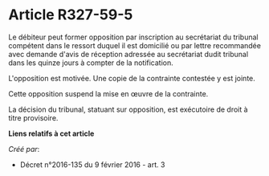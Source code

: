 # Article R327-59-5

Le débiteur peut former opposition par inscription au secrétariat du tribunal compétent dans le ressort duquel il est
domicilié ou par lettre recommandée avec demande d'avis de réception adressée au secrétariat dudit tribunal dans les quinze
jours à compter de la notification. 

L'opposition est motivée. Une copie de la contrainte contestée y est jointe. 

Cette opposition suspend la mise en œuvre de la contrainte. 

La décision du tribunal, statuant sur opposition, est exécutoire de droit à titre provisoire.

**Liens relatifs à cet article**

_Créé par_:

  - Décret n°2016-135 du 9 février 2016 - art. 3
